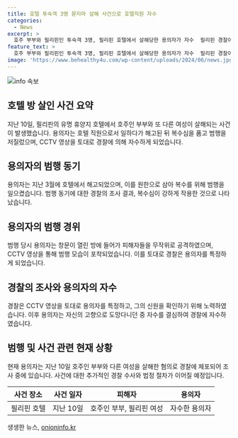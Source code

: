 ```yaml
---
title: 호텔 투숙객 3명 묻지마 살해 사건으로 호텔직원 자수
categories:
  - News
excerpt: >
  호주 부부와 필리핀인 투숙객 3명, 필리핀 호텔에서 살해당한 용의자가 자수  필리핀 경찰이 밝힌 바에 따르면, 호텔 수영장 청소부로 일했던 용의자는 해고된 데 앙심을 품고 복수를 계획하다가 살해를 저질렀다고 조사됐다. CCTV 영상으로 용의자를 특정한 경찰은 그의 고향으로 이동해 용의자가 자수를 결심했다고 전했다.
feature_text: >
  호주 부부와 필리핀인 투숙객 3명, 필리핀 호텔에서 살해당한 용의자가 자수  필리핀 경찰이 밝힌 바에 따르면, 호텔 수영장 청소부로 일했던 용의자는 해고된 데 앙심을 품고 복수를 계획하다가 살해를 저질렀다고 조사됐다. CCTV 영상으로 용의자를 특정한 경찰은 그의 고향으로 이동해 용의자가 자수를 결심했다고 전했다.
image: 'https://www.behealthy4u.com/wp-content/uploads/2024/06/news.jpg'
---
```


<p><img src="https://www.behealthy4u.com/wp-content/uploads/2024/06/news.jpg" alt="info 속보" /></p>

<h2 data-ke-size="size26">호텔 방 살인 사건 요약</h2>

<p data-ke-size="size16">지난 10일, 필리핀의 유명 휴양지 호텔에서 호주인 부부와 또 다른 여성이 살해되는 사건이 발생했습니다. 용의자는 호텔 직원으로서 일하다가 해고된 뒤 복수심을 품고 범행을 저질렀으며, CCTV 영상을 토대로 경찰에 의해 자수하게 되었습니다.</p>

<h2 data-ke-size="size26">용의자의 범행 동기</h2>

<p data-ke-size="size16">용의자는 지난 3월에 호텔에서 해고되었으며, 이를 원한으로 삼아 복수를 위해 범행을 일으켰습니다. 범행 동기에 대한 경찰의 조사 결과, 복수심이 강하게 작용한 것으로 나타났습니다.</p>

<h2 data-ke-size="size26">용의자의 범행 경위</h2>

<p data-ke-size="size16">범행 당시 용의자는 창문이 열린 방에 들어가 피해자들을 무작위로 공격하였으며, CCTV 영상을 통해 범행 모습이 포착되었습니다. 이를 토대로 경찰은 용의자를 특정하게 되었습니다.</p>

<h2 data-ke-size="size26">경찰의 조사와 용의자의 자수</h2>

<p data-ke-size="size16">경찰은 CCTV 영상을 토대로 용의자를 특정하고, 그의 신원을 확인하기 위해 노력하였습니다. 이후 용의자는 자신의 고향으로 도망다니던 중 자수를 결심하여 경찰에 자수하였습니다.</p>

<h2 data-ke-size="size26">범행 및 사건 관련 현재 상황</h2>

<p data-ke-size="size16">현재 용의자는 지난 10일 호주인 부부와 다른 여성을 살해한 혐의로 경찰에 체포되어 조사 중에 있습니다. 사건에 대한 추가적인 경찰 수사와 법정 절차가 이어질 예정입니다.</p>

<table>
    <thead>
        <tr>
            <th>사건 장소</th>
            <th>사건 일자</th>
            <th>피해자</th>
            <th>용의자</th>
        </tr>
    </thead>
    <tbody>
        <tr>
            <td>필리핀 호텔</td>
            <td>지난 10일</td>
            <td>호주인 부부, 필리핀 여성</td>
            <td>자수한 용의자</td>
        </tr>
    </tbody>
</table>
생생한 뉴스, <a href="https://onioninfo.kr" rel="dofollow">onioninfo.kr</a>


